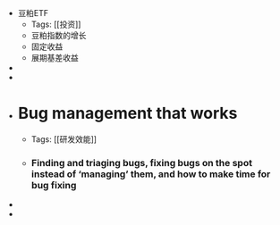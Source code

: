 - 豆粕ETF
	- Tags: [[投资]]
	- 豆粕指数的增长
	- 固定收益
	- 展期基差收益
-
-
- # Bug management that works
	- Tags: [[研发效能]]
	- ### Finding and triaging bugs, fixing bugs on the spot instead of ‘managing’ them, and how to make time for bug fixing
-
-